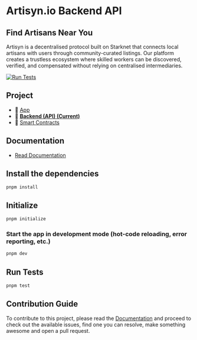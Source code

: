# Artisyn.io Backend API

## Find Artisans Near You

Artisyn is a decentralised protocol built on Starknet that connects local artisans with users through community-curated listings. Our platform creates a trustless ecosystem where skilled workers can be discovered, verified, and compensated without relying on centralised intermediaries.

[![Run Tests](https://github.com/toneflix/artisyn-api/actions/workflows/test.yml/badge.svg)](https://github.com/toneflix/artisyn-api/actions/workflows/test.yml)

## Project

- 📱 [App](https://github.com/toneflix/artisyn.io)
- 📡 **[Backend (API) (Current)](https://github.com/toneflix/artisyn-api)**
- 📝 [Smart Contracts](https://github.com/toneflix/artisyn-contracts)

## Documentation

- [Read Documentation](specs)

## Install the dependencies

```bashs
pnpm install
```

## Initialize

```bash
pnpm initialize
```

### Start the app in development mode (hot-code reloading, error reporting, etc.)

```bash
pnpm dev
```

## Run Tests

```bash
pnpm test
```

## Contribution Guide

To contribute to this project, please read the [Documentation](specs) and proceed to check out the available issues, find one you can resolve, make something awesome and open a pull request.
